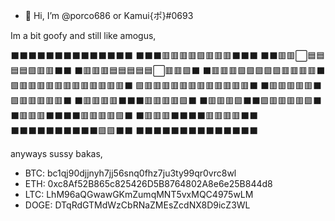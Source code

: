 - 👋 Hi, I’m @porco686 or Kamui{ポ}#0693

Im a bit goofy and still like amogus, 

⬛⬛⬛⬛⬛⬛⬛⬛⬛⬛⬛⬛⬛⬛
⬛⬛⬛🟥🟥🟥🟥🟪🟥🟥🟥⬛⬛⬛
⬛⬛🟥🟥⬜🟦🟦🟦🟦🟪🟥🟥⬛⬛
⬛🟥🟥🟥🟦🟦🟦🟦🟦⬜🟥🟥🟪⬛
⬛🟥🟥🟥🟪🟪🟪🟪🟪🟥🟥🟥🟥⬛
🟪🟥🟥🟥🟥🟥🟥🟥🟥🟥🟥🟥🟥⬛
🟪🟥🟥🟥🟥🟥🟥🟥🟥🟥🟥🟥🟥⬛
⬛🟥🟥🟥🟥🟥⬛🟪🟥🟥🟥🟥🟥⬛
⬛🟥🟥🟥🟥⬛⬛⬛🟥🟥🟥🟥🟪⬛
⬛🟥🟥🟥🟪⬛⬛🟪🟥🟥🟥🟥🟪⬛
⬛🟥🟥🟥⬛⬛⬛⬛🟥🟥🟥🟥🟪⬛
⬛🟥🟥🟥⬛⬛⬛⬛🟥🟥🟥🟥⬛⬛
⬛⬛⬛⬛⬛⬛⬛⬛⬛⬛🟪🟪⬛⬛
⬛⬛⬛⬛⬛⬛⬛⬛⬛⬛⬛⬛⬛⬛

anyways sussy bakas, 

- BTC: bc1qj90djjnyh7jj56snq0fhz7ju3ty99qr0vrc8wl
- ETH: 0xc8Af52B865c825426D5B8764802A8e6e25B844d8
- LTC: LhM96aQGwawGKmZumqMNT5vxMQC4975wLM
- DOGE: DTqRdGTMdWzCbRNaZMEsZcdNX8D9icZ3WL

<!---
porco686/porco686 is a ✨ special ✨ repository because its `README.md` (this file) appears on your GitHub profile.
You can click the Preview link to take a look at your changes.
--->
